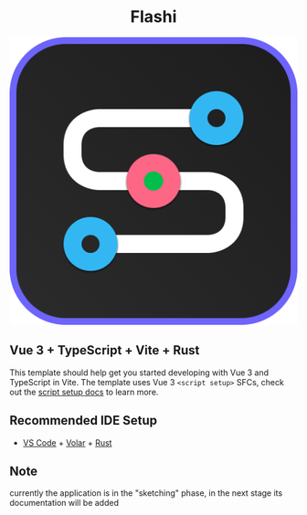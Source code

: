 <h1 align="center">Flashi</h1>
<p align="center">
    <img src='./app-icon.png'/>
</p>

## Vue 3 + TypeScript + Vite + Rust

This template should help get you started developing with Vue 3 and TypeScript in Vite. The template uses Vue 3 `<script setup>` SFCs, check out the [script setup docs](https://v3.vuejs.org/api/sfc-script-setup.html#sfc-script-setup) to learn more.

## Recommended IDE Setup

- [VS Code](https://code.visualstudio.com/) + [Volar](https://marketplace.visualstudio.com/items?itemName=Vue.volar) + [Rust](https://marketplace.visualstudio.com/items?itemName=rust-lang.rust-analyzer)


## Note
currently the application is in the "sketching" phase, in the next stage its documentation will be added
